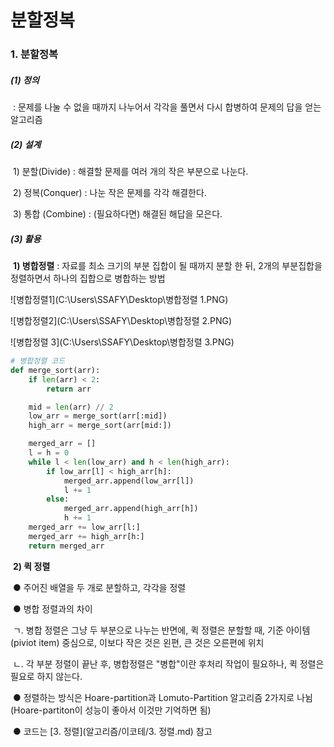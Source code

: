 # 분할정복

### 1. 분할정복

##### 	(1) 정의

​	  : 문제를 나눌 수 없을 때까지 나누어서 각각을 풀면서 다시 합병하여 문제의 답을 얻는 알고리즘

##### 	(2) 설계

​	  1) 분할(Divide) : 해결할 문제를 여러 개의 작은 부분으로 나눈다.

​	  2) 정복(Conquer) : 나눈 작은 문제를 각각 해결한다.

​	  3) 통합 (Combine) : (필요하다면) 해결된 해답을 모은다.

##### 	(3) 활용

​	  **1) 병합정렬** : 자료를 최소 크기의 부분 집합이 될 때까지 분할 한 뒤, 2개의 부분집합을 정렬하면서 하나의 집합으로 병합하는 방법

![병합정렬1](C:\Users\SSAFY\Desktop\병합정렬 1.PNG)

![병합정렬2](C:\Users\SSAFY\Desktop\병합정렬 2.PNG)

![병합정렬 3](C:\Users\SSAFY\Desktop\병합정렬 3.PNG)

```python
# 병합정렬 코드
def merge_sort(arr):
    if len(arr) < 2:
        return arr

    mid = len(arr) // 2
    low_arr = merge_sort(arr[:mid])
    high_arr = merge_sort(arr[mid:])

    merged_arr = []
    l = h = 0
    while l < len(low_arr) and h < len(high_arr):
        if low_arr[l] < high_arr[h]:
            merged_arr.append(low_arr[l])
            l += 1
        else:
            merged_arr.append(high_arr[h])
            h += 1
    merged_arr += low_arr[l:]
    merged_arr += high_arr[h:]
    return merged_arr
```



​	    **2) 퀵 정렬**

​		● 주어진 배열을 두 개로 분할하고, 각각을 정렬

​		● 병합 정렬과의 차이

​		  ㄱ. 병합 정렬은 그냥 두 부분으로 나누는 반면에, 퀵 정렬은 분할할 때, 기준 아이템(piviot item) 중심으로, 이보다 작은 것은 왼편, 큰 것은 오른편에 위치

​		  ㄴ. 각 부분 정렬이 끝난 후, 병합정렬은 "병합"이란 후처리 작업이 필요하나, 퀵 정렬은 필요로 하지 않는다. 

​		● 정렬하는 방식은 Hoare-partition과 Lomuto-Partition 알고리즘 2가지로 나뉨 (Hoare-partiton이 성능이 좋아서 이것만 기억하면 됨)

​		● 코드는 [3. 정렬](알고리즘/이코테/3. 정렬.md) 참고


